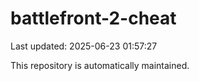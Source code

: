 # battlefront-2-cheat

Last updated: 2025-06-23 01:57:27

This repository is automatically maintained.
